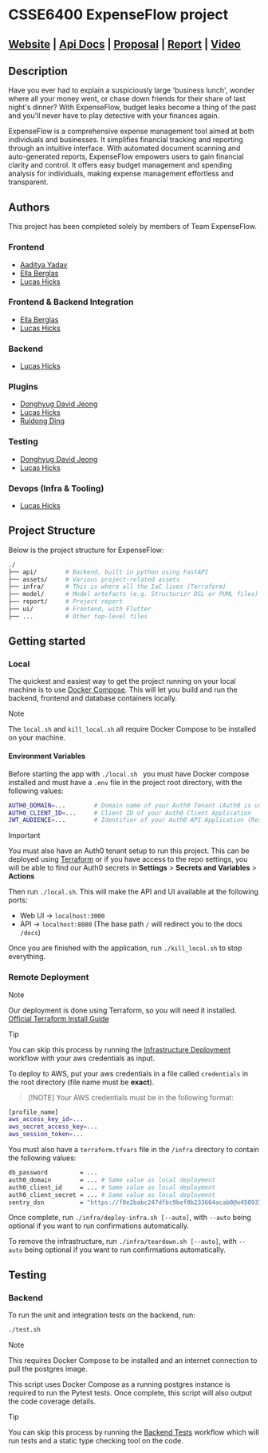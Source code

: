 # CSSE6400 ExpenseFlow project

## [Website](https://expenseflow.g3.csse6400.xyz/) | [Api Docs](https://expenseflow-api.g3.csse6400.xyz/) | [Proposal](https://csse6400.github.io/project-proposal-2025/s4744008/proposal.html) | [Report](report/report.pdf) | [Video]()

## Description

Have you ever had to explain a suspiciously large 'business lunch', wonder where all your money went, or chase down friends for their share of last night's dinner? With ExpenseFlow, budget leaks become a thing of the past and you'll never have to play detective with your finances again.

ExpenseFlow is a comprehensive expense management tool aimed at both individuals and businesses. It simplifies financial tracking and reporting through an intuitive interface. With automated document scanning and auto-generated reports, ExpenseFlow empowers users to gain financial clarity and control. It offers easy budget management and spending analysis for individuals, making expense management effortless and transparent.

## Authors

This project has been completed solely by members of Team ExpenseFlow.

### Frontend

- [Aaditya Yadav](https://github.com/aadityayadav17)
- [Ella Berglas](https://github.com/EllaBerglas)
- [Lucas Hicks](https://github.com/lucashicks1)

### Frontend & Backend Integration

- [Ella Berglas](https://github.com/EllaBerglas)
- [Lucas Hicks](https://github.com/lucashicks1)

### Backend

- [Lucas Hicks](https://github.com/lucashicks1)

### Plugins

- [Donghyug David Jeong](https://github.com/DonghyugDavidJeong)
- [Lucas Hicks](https://github.com/lucashicks1)
- [Ruidong Ding](https://github.com/aa879861)

### Testing

- [Donghyug David Jeong](https://github.com/DonghyugDavidJeong)
- [Lucas Hicks](https://github.com/lucashicks1)

### Devops (Infra & Tooling)

- [Lucas Hicks](https://github.com/lucashicks1)

## Project Structure

Below is the project structure for ExpenseFlow:

```bash
./
├── api/        # Backend, built in python using FastAPI
├── assets/     # Various project-related assets
├── infra/      # This is where all the IaC lives (Terraform)
├── model/      # Model artefacts (e.g. Structurizr DSL or PUML files)
├── report/     # Project report
├── ui/         # Frontend, with Flutter
├── ...         # Other top-level files
```

## Getting started

### Local

The quickest and easiest way to get the project running on your local machine is to use [Docker Compose](https://docs.docker.com/compose/). This will let you build and run the backend, frontend and database containers locally.

> [!NOTE]
> The `local.sh` and `kill_local.sh` all require Docker Compose to be installed on your machine.

#### Environment Variables

Before starting the app with `./local.sh ` you must have Docker compose installed and must have a `.env` file in the project root directory, with the following values:

```bash
AUTH0_DOMAIN=...        # Domain name of your Auth0 Tenant (Auth0 is used for authentication in the project).
AUTH0_CLIENT_ID=...     # Client ID of your Auth0 Client Application
JWT_AUDIENCE=...        # Identifier of your Auth0 API Application (Resource Server)
```

> [!IMPORTANT]
> You must also have an Auth0 tenant setup to run this project. This can be deployed using [Terraform](infra/auth0.tf) or if you have access to the repo settings, you will be able to find our Auth0 secrets in **Settings** > **Secrets and Variables** > **Actions**

Then run `./local.sh`. This will make the API and UI available at the following ports:

- Web UI -> `localhost:3000`
- API -> `localhost:8080` (The base path `/` will redirect you to the docs `/docs`)

Once you are finished with the application, run `./kill_local.sh` to stop everything.

### Remote Deployment

> [!NOTE]
> Our deployment is done using Terraform, so you will need it installed. [Official Terraform Install Guide](https://developer.hashicorp.com/terraform/install)

> [!TIP]
> You can skip this process by running the [Infrastructure Deployment](https://github.com/CSSE6400/2025_P1_ExpenseFlow/actions/workflows/infrastructure_deploy.yml) workflow with your aws credentials as input.

To deploy to AWS, put your aws credentials in a file called `credentials` in the root directory (file name must be **exact**).

> [!NOTE] Your AWS credentials must be in the following format:

```bash
[profile_name]
aws_access_key_id=...
aws_secret_access_key=...
aws_session_token=...
```

You must also have a `terraform.tfvars` file in the `/infra` directory to contain the following values:

```bash
db_password         = ...
auth0_domain        = ... # Same value as local deployment
auth0_client_id     = ... # Same value as local deployment
auth0_client_secret = ... # Same value as local deployment
sentry_dsn          = "https://f0e2babc247dfbc9bef0b233664acab0@o4509370795032576.ingest.us.sentry.io/4509370811219968"
```

Once complete, run `./infra/deploy-infra.sh [--auto]`, with `--auto` being optional if you want to run confirmations automatically.

To remove the infrastructure, run `./infra/teardown.sh [--auto]`, with `--auto` being optional if you want to run confirmations automatically.

## Testing

### Backend

To run the unit and integration tests on the backend, run:

```bash
./test.sh
```

> [!NOTE]
> This requires Docker Compose to be installed and an internet connection to pull the postgres image.

This script uses Docker Compose as a running postgres instance is required to run the Pytest tests. Once complete, this script will also output the code coverage details.

> [!TIP]
> You can skip this process by running the [Backend Tests](https://github.com/CSSE6400/2025_P1_ExpenseFlow/actions/workflows/backend_tests.yml) workflow which will run tests and a static type checking tool on the code.
